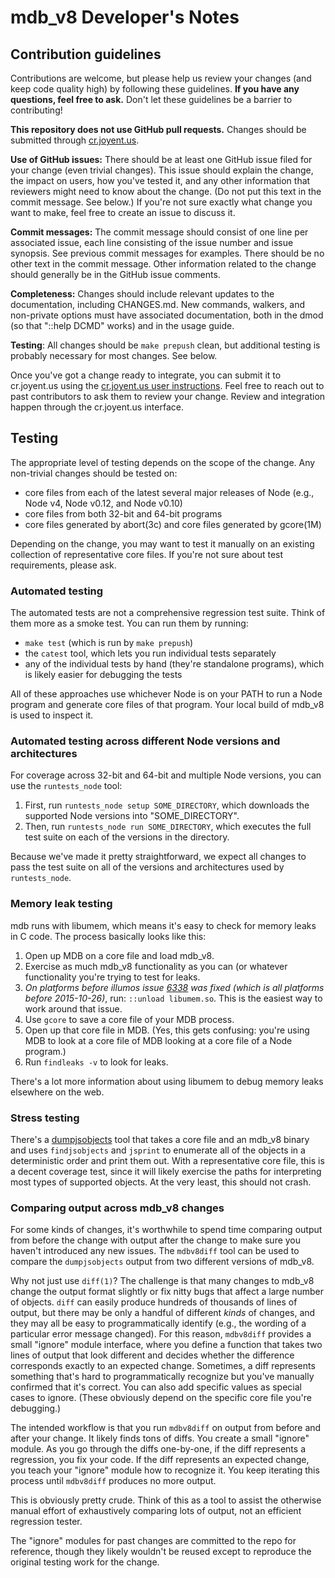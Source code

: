 <!--
    This Source Code Form is subject to the terms of the Mozilla Public
    License, v. 2.0. If a copy of the MPL was not distributed with this
    file, You can obtain one at http://mozilla.org/MPL/2.0/.
-->

<!--
    Copyright (c) 2016, Joyent, Inc.
-->

# mdb_v8 Developer's Notes

## Contribution guidelines

Contributions are welcome, but please help us review your changes (and keep code
quality high) by following these guidelines.  **If you have any questions, feel
free to ask.**  Don't let these guidelines be a barrier to contributing!

**This repository does not use GitHub pull requests.**  Changes should be
submitted through
[cr.joyent.us](https://github.com/joyent/joyent-gerrit/tree/master/docs/user).

**Use of GitHub issues:** There should be at least one GitHub issue filed for
your change (even trivial changes).  This issue should explain the change, the
impact on users, how you've tested it, and any other information that reviewers
might need to know about the change.  (Do not put this text in the commit
message.  See below.)  If you're not sure exactly what change you want to make,
feel free to create an issue to discuss it.

**Commit messages:** The commit message should consist of one line per
associated issue, each line consisting of the issue number and issue synopsis.
See previous commit messages for examples.  There should be no other text in the
commit message.  Other information related to the change should generally be in
the GitHub issue comments.

**Completeness:** Changes should include relevant updates to the documentation,
including CHANGES.md.  New commands, walkers, and non-private options must have
associated documentation, both in the dmod (so that "::help DCMD" works) and in
the usage guide.

**Testing**: All changes should be `make prepush` clean, but additional testing
is probably necessary for most changes.  See below.

Once you've got a change ready to integrate, you can submit it to cr.joyent.us
using the [cr.joyent.us user
instructions](https://github.com/joyent/joyent-gerrit/tree/master/docs/user).
Feel free to reach out to past contributors to ask them to review your change.
Review and integration happen through the cr.joyent.us interface.


## Testing

The appropriate level of testing depends on the scope of the change.  Any
non-trivial changes should be tested on:

- core files from each of the latest several major releases of Node
  (e.g., Node v4, Node v0.12, and Node v0.10)
- core files from both 32-bit and 64-bit programs
- core files generated by abort(3c) and core files generated by gcore(1M)

Depending on the change, you may want to test it manually on an existing
collection of representative core files.  If you're not sure about test
requirements, please ask.


### Automated testing

The automated tests are not a comprehensive regression test suite.  Think of
them more as a smoke test.  You can run them by running:

- `make test` (which is run by `make prepush`)
- the `catest` tool, which lets you run individual tests separately
- any of the individual tests by hand (they're standalone programs), which is
  likely easier for debugging the tests

All of these approaches use whichever Node is on your PATH to run a Node program
and generate core files of that program.  Your local build of mdb\_v8 is used to
inspect it.


### Automated testing across different Node versions and architectures

For coverage across 32-bit and 64-bit and multiple Node versions, you can use
the `runtests_node` tool:

1. First, run `runtests_node setup SOME_DIRECTORY`, which downloads the
   supported Node versions into "SOME\_DIRECTORY".
2. Then, run `runtests_node run SOME_DIRECTORY`, which executes the full test
   suite on each of the versions in the directory.

Because we've made it pretty straightforward, we expect all changes to pass the
test suite on all of the versions and architectures used by `runtests_node`.


### Memory leak testing

mdb runs with libumem, which means it's easy to check for memory leaks in C
code.  The process basically looks like this:

1. Open up MDB on a core file and load mdb\_v8.
2. Exercise as much mdb\_v8 functionality as you can (or whatever functionality
   you're trying to test for leaks.
3. _On platforms before illumos issue
   [6338](https://www.illumos.org/issues/6338) was fixed (which is all platforms
   before 2015-10-26)_, run: `::unload libumem.so`.  This is the easiest way to
   work around that issue.
4. Use `gcore` to save a core file of your MDB process.
5. Open up that core file in MDB.  (Yes, this gets confusing: you're using MDB
   to look at a core file of MDB looking at a core file of a Node program.)
6. Run `findleaks -v` to look for leaks.

There's a lot more information about using libumem to debug memory leaks
elsewhere on the web.


### Stress testing

There's a [dumpjsobjects](../tools/dumpjsobjects) tool that takes a core file
and an mdb\_v8 binary and uses `findjsobjects` and `jsprint` to enumerate all of
the objects in a deterministic order and print them out.  With a representative
core file, this is a decent coverage test, since it will likely exercise the
paths for interpreting most types of supported objects.  At the very least, this
should not crash.


### Comparing output across mdb_v8 changes

For some kinds of changes, it's worthwhile to spend time comparing output from
before the change with output after the change to make sure you haven't
introduced any new issues.  The `mdbv8diff` tool can be used to compare the
`dumpjsobjects` output from two different versions of mdb\_v8.

Why not just use `diff(1)`?  The challenge is that many changes to mdb\_v8
change the output format slightly or fix nitty bugs that affect a large number
of objects.  `diff` can easily produce hundreds of thousands of lines of output,
but there may be only a handful of different _kinds_ of changes, and they may
all be easy to programmatically identify (e.g., the wording of a particular
error message changed).  For this reason, `mdbv8diff` provides a small "ignore"
module interface, where you define a function that takes two lines of output
that look different and decides whether the difference corresponds exactly to an
expected change.  Sometimes, a diff represents something that's hard to
programmatically recognize but you've manually confirmed that it's correct.  You
can also add specific values as special cases to ignore.  (These obviously
depend on the specific core file you're debugging.)

The intended workflow is that you run `mdbv8diff` on output from before and
after your change.  It likely finds tons of diffs.  You create a small "ignore"
module.  As you go through the diffs one-by-one, if the diff represents a
regression, you fix your code.  If the diff represents an expected change, you
teach your "ignore" module how to recognize it.  You keep iterating this process
until `mdbv8diff` produces no more output.

This is obviously pretty crude.  Think of this as a tool to assist the otherwise
manual effort of exhaustively comparing lots of output, not an efficient
regression tester.

The "ignore" modules for past changes are committed to the repo for reference,
though they likely wouldn't be reused except to reproduce the original testing
work for the change.
